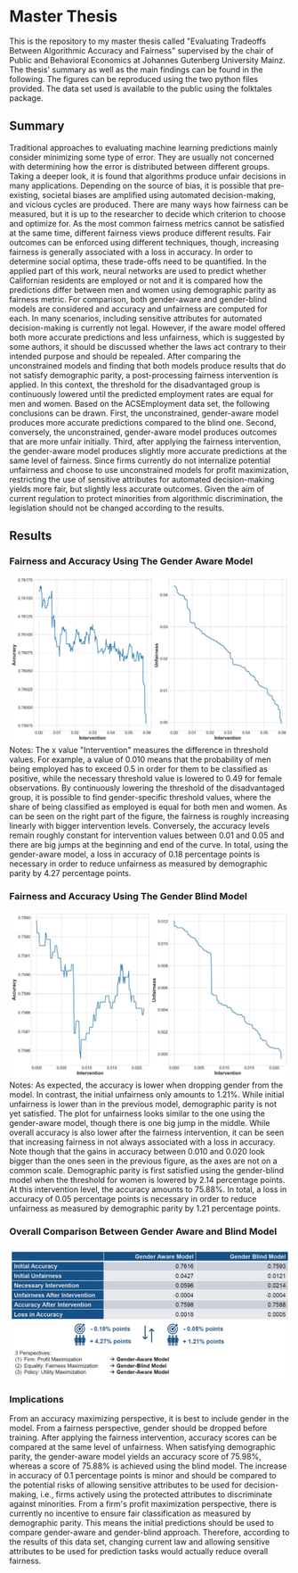 # Master Thesis
This is the repository to my master thesis called "Evaluating Tradeoffs Between Algorithmic Accuracy and Fairness"
supervised by the chair of Public and Behavioral Economics at Johannes Gutenberg University Mainz. The thesis' summary
as well as the main findings can be found in the following. The figures can be reproduced using the two python files
provided. The data set used is available to the public using the folktales package. 

## Summary
Traditional approaches to evaluating machine learning predictions mainly consider minimizing some type of error.
They are usually not concerned with determining how the error is distributed between different groups. Taking a deeper
look, it is found that algorithms produce unfair decisions in many applications. Depending on the source of bias, it is
possible that pre-existing, societal biases are amplified using automated decision-making, and vicious cycles are
produced. There are many ways how fairness can be measured, but it is up to the researcher to decide which criterion to
choose and optimize for. As the most common fairness metrics cannot be satisfied at the same time, different fairness
views produce different results. Fair outcomes can be enforced using different techniques, though, increasing fairness
is generally associated with a loss in accuracy. In order to determine social optima, these trade-offs need to be
quantified. In the applied part of this work, neural networks are used to predict whether Californian residents are
employed or not and it is compared how the predictions differ between men and women using demographic parity as fairness
metric. For comparison, both gender-aware and gender-blind models are considered and accuracy and unfairness are
computed for each. In many scenarios, including sensitive attributes for automated decision-making is currently not
legal. However, if the aware model offered both more accurate predictions and less unfairness, which is suggested by
some authors, it should be discussed whether the laws act contrary to their intended purpose and should be repealed.
After comparing the unconstrained models and finding that both models produce results that do not satisfy demographic
parity, a post-processing fairness intervention is applied. In this context, the threshold for the disadvantaged group
is continuously lowered until the predicted employment rates are equal for men and women. Based on the ACSEmployment
data set, the following conclusions can be drawn. First, the unconstrained, gender-aware model produces more accurate
predictions compared to the blind one. Second, conversely, the unconstrained, gender-aware model produces outcomes that
are more unfair initially. Third, after applying the fairness intervention, the gender-aware model produces slightly
more accurate predictions at the same level of fairness. Since firms currently do not internalize potential unfairness
and choose to use unconstrained models for profit maximization, restricting the use of sensitive attributes for
automated decision-making yields more fair, but slightly less accurate outcomes. Given the aim of current regulation to
protect minorities from algorithmic discrimination, the legislation should not be changed according to the results.

## Results 
### Fairness and Accuracy Using The Gender Aware Model
![Fairness and Accuracy Using The Gender Aware Model](Results_gender_aware.png)
Notes: The x value "Intervention" measures the difference in threshold values. For example, a value of
0.010 means that the probability of men being employed has to exceed 0.5 in order for them to be classified as positive,
while the necessary threshold value is lowered to 0.49 for female observations. By continuously lowering the threshold
of the disadvantaged group, it is possible to find gender-specific threshold values, where the share of being classified
as employed is equal for both men and women. As can be seen on the right part of the figure, the fairness is roughly
increasing linearly with bigger intervention levels. Conversely, the accuracy levels remain roughly constant for
intervention values between 0.01 and 0.05 and there are big jumps at the beginning and end of the curve. In total, using
the gender-aware model, a loss in accuracy of 0.18 percentage points is necessary in order to reduce unfairness as
measured by demographic parity by 4.27 percentage points.

### Fairness and Accuracy Using The Gender Blind Model
![Fairness and Accuracy Using The Gender Blind Model](Results_gender_blind.png)
Notes: As expected, the accuracy is lower when dropping gender from the model. In contrast, the initial
unfairness only amounts to 1.21\%. While initial unfairness is lower than in the previous model, demographic parity is
not yet satisfied.  The plot for unfairness looks similar to the one using the gender-aware model, though there is one
big jump in the middle. While overall accuracy is also lower after the fairness intervention, it can be seen that
increasing fairness in not always associated with a loss in accuracy. Note though that the gains in accuracy between
0.010 and 0.020 look bigger than the ones seen in the previous figure, as the axes are not on a common scale.
Demographic parity is first satisfied using the gender-blind model when the threshold for women is lowered by 2.14
percentage points. At this intervention level, the accuracy amounts to 75.88%. In total, a loss in accuracy of 0.05
percentage points is necessary in order to reduce unfairness as measured by demographic parity by 1.21 percentage
points.

### Overall Comparison Between Gender Aware and Blind Model
![Comparison](Summary_slide.png)

### Implications
 From an accuracy maximizing perspective, it is best to include gender in the model. From a fairness perspective, gender
 should be dropped before training. After applying the fairness intervention, accuracy scores can be compared at the
 same level of unfairness. When satisfying demographic parity, the gender-aware model yields an accuracy score of
 75.98%, whereas a score of 75.88% is achieved using the blind model. The increase in accuracy of 0.1 percentage points
 is minor and should be compared to the potential risks of allowing sensitive attributes to be used for decision-making,
 i.e., firms actively using the protected attributes to discriminate against minorities. From a firm's profit
 maximization perspective, there is currently no incentive to ensure fair classification as measured by demographic
 parity. This means the initial predictions should be used to compare gender-aware and gender-blind approach.
 Therefore, according to the results of this data set, changing current law and allowing sensitive attributes to be used
 for prediction tasks would actually reduce overall fairness.

